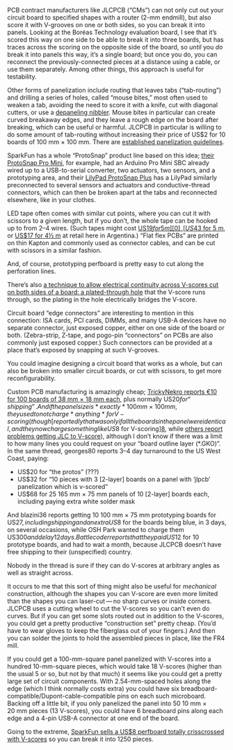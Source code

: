 PCB contract manufacturers like JLCPCB (“CMs”) can not only cut out
your circuit board to specified shapes with a router (2-mm endmill),
but also score it with V-grooves on one or both sides, so you can
break it into panels.  Looking at the Boréas Technology evaluation
board, I see that it’s scored this way on one side to be able to break
it into three boards, but has traces across the scoring on the
opposite side of the board, so *until* you *do* break it into panels
this way, it’s a single board; but once you do, you can reconnect the
previously-connected pieces at a distance using a cable, or use them
separately.  Among other things, this approach is useful for
testability.

Other forms of panelization include routing that leaves tabs
(“tab-routing”) and drilling a series of holes, called “mouse bites,”
most often used to weaken a tab, avoiding the need to score it with a
knife, cut with diagonal cutters, or use a [depaneling nibbler][9].
Mouse bites in particular can create curved breakaway edges, and they
leave a rough edge on the board after breaking, which can be useful or
harmful.  JLCPCB in particular is willing to do some amount of
tab-routing without increasing their price of US$2 for 10 boards of
100 mm × 100 mm.  There are [established panelization guidelines][11].

[9]: https://www.eevblog.com/forum/projects/snap-off-pcb-sections-mouse-bites-vs-solid-tabs/msg3383966/
[11]: https://www.electronicdesign.com/technologies/boards/article/21801451/pcb-designers-need-to-know-these-panelization-guidelines

SparkFun has a whole “ProtoSnap” product line based on this idea;
[their ProtoSnap Pro Mini][5], for example, had an Arduino Pro Mini
SBC already wired up to a USB-to-serial converter, two actuators, two
sensors, and a prototyping area, and their [LilyPad ProtoSnap Plus][6]
has a LilyPad similarly preconnected to several sensors and actuators
and conductive-thread connectors, which can then be broken apart at
the tabs and reconnected elsewhere, like in your clothes.

[5]: https://www.sparkfun.com/products/retired/10889
[6]: https://www.sparkfun.com/products/14346

LED tape often comes with similar cut points, where you can cut it
with scissors to a given length, but if you don’t, the whole tape can
be hooked up to from 2–4 wires.  (Such tapes might cost [US$19 for
5 m][0], [US$43 for 5 m][1], or [US$17 for 4½ m][2] at retail here in
Argentina.)  “Flat flex PCBs” are printed on thin Kapton and commonly
used as connector cables, and can be cut with scissors in a similar
fashion.

[0]: https://articulo.mercadolibre.com.ar/MLA-787222000-tira-de-led-pixel-5v-5050-30-ledxm-inteligente-ws2812-ip20-_JM
[1]: https://articulo.mercadolibre.com.ar/MLA-787221816-tira-de-led-pixel-5v-5050-60-ledxm-inteligente-ws2812-ip20-_JM
[2]: https://articulo.mercadolibre.com.ar/MLA-825408790-tira-led-luces-colores-autoadhesivas-exterior-control-remoto-_JM

And, of course, prototyping perfboard is pretty easy to cut along the
perforation lines.

There’s also [a technique to allow electrical continuity across
V-scores cut on both sides of a board: a plated-through hole][4] that
the V-score runs through, so the plating in the hole electrically
bridges the V-score.

[4]: https://www.youtube.com/watch?v=V5BDcEqEaKg

Circuit board “edge connectors” are interesting to mention in this
connection: ISA cards, PCI cards, DIMMs, and many USB-A devices have
no separate connector, just exposed copper, either on one side of the
board or both.  (Zebra-strip, Z-tape, and pogo-pin “connectors” on
PCBs are also commonly just exposed copper.)  Such connectors can be
provided at a place that’s exposed by snapping at such V-grooves.

You could imagine designing a circuit board that works as a whole, but
can also be broken into smaller circuit boards, or cut with scissors,
to get more reconfigurability.

Custom PCB manufacturing is amazingly cheap; [TrickyNekro reports €10
for 100 boards of 38 mm × 18 mm each][3], plus normally US$20 for
“shipping”.  And if the panel size is *exactly* 100 mm × 100 mm, they
used to not charge *anything* for V-scoring (though [reportedly that
was only if all the boards in the panel were identical, and they now
charge something like US$8 for V-scoring][8], while [others report
problems getting JLC to V-score][10]), although I don’t know if there
was a limit to how many lines you could request on your “board outline
layer (\*.GKO)”.  In the same thread, georges80 reports 3–4 day
turnaround to the US West Coast, paying:

* US$20 for “the protos” (???)
* US$32 for “10 pieces with 3 [2-layer] boards on a panel with ‘jlpcb’
  panelization which is v-scored”
* US$68 for 25 165 mm × 75 mm panels of 10 [2-layer] boards each,
  including paying extra white solder mask

[3]: https://www.eevblog.com/forum/projects/jlcpcb-opinions-and-more/
[8]: https://www.youtube.com/watch?v=iYrUztOn3dU "How to manually panelize PCBs, 02018-11-21"
[10]: https://old.reddit.com/r/PrintedCircuitBoard/comments/a9mgfk/how_to_indicate_vcuts_for_jlcpcb/

And blazini36 reports getting 10 100 mm × 75 mm prototyping boards for
US$27, including shipping and an extra US$8 for the boards being blue,
in 3 days, on several occasions, while OSH Park wanted to charge them
US$300 and delay 12 days.  Battlecoder reports that they paid US$12
for 10 prototype boards, and had to wait a month, because JLCPCB
doesn’t have free shipping to their (unspecified) country.

Nobody in the thread is sure if they can do V-scores at arbitrary
angles as well as straight across.

It occurs to me that this sort of thing might also be useful for
*mechanical* construction, although the shapes you can V-score are
even more limited than the shapes you can laser-cut — no sharp curves
or inside corners.  JLCPCB uses a cutting wheel to cut the V-scores so
you can’t even do curves.  But if you can get some slots routed out in
addition to the V-scores, you could get a pretty productive
“construction set” pretty cheap.  (You’d have to wear gloves to keep
the fiberglass out of your fingers.)  And then you can solder the
joints to hold the assembled pieces in place, like the FR4 mill.

If you could get a 100-mm-square panel panelized with V-scores into a
hundred 10-mm-square pieces, which would take 18 V-scores (higher than
the usual 5 or so, but not by that much) it seems like you could get a
pretty large set of circuit components.  With 2.54-mm-spaced holes
along the edge (which I think normally costs extra) you could have six
breadboard-compatible/Dupont-cable-compatible pins on each such
microboard.  Backing off a little bit, if you only panelized the panel
into 50 10 mm × 20 mm pieces (13 V-scores), you could have 6
breadboard pins along each edge and a 4-pin USB-A connector at one end
of the board.

Going to the extreme, [SparkFun sells a US$8 perfboard totally
crisscrossed with V-scores][7] so you can break it into 1250 pieces.

[7]: https://www.sparkfun.com/products/13268